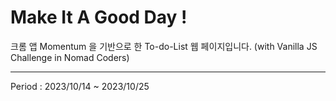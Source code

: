 # Make It A Good Day !
크롬 앱 Momentum 을 기반으로 한 To-do-List 웹 페이지입니다. (with Vanilla JS Challenge in Nomad Coders)

---

Period : 2023/10/14 ~ 2023/10/25


